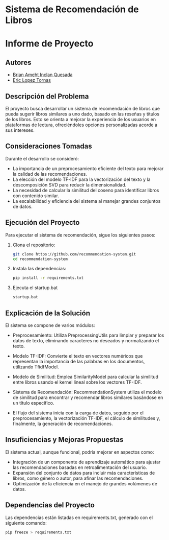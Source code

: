 # Sistema de Recomendación de Libros

# Informe de Proyecto

## Autores

- [Brian Ameht Inclan Quesada](https://github.com/Usytwm)
- [Eric Lopez Tornas](https://github.com/EricTornas)

## Descripción del Problema

El proyecto busca desarrollar un sistema de recomendación de libros que pueda sugerir libros similares a uno dado, basado en las reseñas y títulos de los libros. Esto se orienta a mejorar la experiencia de los usuarios en plataformas de lectura, ofreciéndoles opciones personalizadas acorde a sus intereses.

## Consideraciones Tomadas

Durante el desarrollo se consideró:

- La importancia de un preprocesamiento eficiente del texto para mejorar la calidad de las recomendaciones.
- La elección del modelo TF-IDF para la vectorización del texto y la descomposición SVD para reducir la dimensionalidad.
- La necesidad de calcular la similitud del coseno para identificar libros con contenido similar.
- La escalabilidad y eficiencia del sistema al manejar grandes conjuntos de datos.

## Ejecución del Proyecto

Para ejecutar el sistema de recomendación, sigue los siguientes pasos:

1. Clona el repositorio:
   ```bash
   git clone https://github.com/recommendation-system.git
   cd recommendation-system
   ```
2. Instala las dependencias:
   ```bash
   pip install -r requirements.txt
   ```
3. Ejecuta el startup.bat
   ```bash
   startup.bat
   ```

## Explicación de la Solución

El sistema se compone de varios módulos:

- Preprocesamiento: Utiliza PreprocessingUtils para limpiar y preparar los datos de texto, eliminando caracteres no deseados y normalizando el texto.

- Modelo TF-IDF: Convierte el texto en vectores numéricos que representan la importancia de las palabras en los documentos, utilizando TfidfModel.

- Modelo de Similitud: Emplea SimilarityModel para calcular la similitud entre libros usando el kernel lineal sobre los vectores TF-IDF.

- Sistema de Recomendación: RecommendationSystem utiliza el modelo de similitud para encontrar y recomendar libros similares basándose en un título específico.

- El flujo del sistema inicia con la carga de datos, seguido por el preprocesamiento, la vectorización TF-IDF, el cálculo de similitudes y, finalmente, la generación de recomendaciones.

## Insuficiencias y Mejoras Propuestas

El sistema actual, aunque funcional, podría mejorar en aspectos como:

- Integración de un componente de aprendizaje automático para ajustar las recomendaciones basadas en retroalimentación del usuario.
- Expansión del conjunto de datos para incluir más características de libros, como género o autor, para afinar las recomendaciones.
- Optimización de la eficiencia en el manejo de grandes volúmenes de datos.

## Dependencias del Proyecto

Las dependencias están listadas en requirements.txt, generado con el siguiente comando:

```bash
pip freeze > requirements.txt
```
